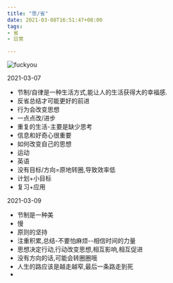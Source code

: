 ```yaml
---
title: "思/省"
date: 2021-03-08T16:51:47+08:00
tags:
- 省
- 日常

---
```


![fuckyou](/img/省.jpg)

2021-03-07

- 节制/自律是一种生活方式,能让人的生活获得大的幸福感.
- 反省总结才可能更好的前进
- 行为会改变思想
- 一点点改/进步
- 重复的生活-主要是缺少思考
- 信息和好奇心很重要
- 如何改变自己的思想
- 运动
- 英语
- 没有目标/方向=原地转圈,导致效率低
- 计划+小目标
- 复习+应用

2021-03-09

- 节制是一种美
- 慢
- 原则的坚持
- 注重积累,总结-不要怕麻烦--相信时间的力量
- 思想决定行动,行动改变思想,相互影响,相互促进
- 没有方向的话,可能会转圈圈哦
- 人生的路应该是越走越窄,最后一条路走到死
- 

